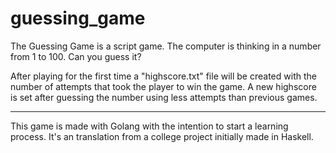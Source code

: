 # guessing_game
The Guessing Game is a script game.
The computer is thinking in a number from 1 to 100. Can you guess it?

After playing for the first time a "highscore.txt" file will be created with the number of attempts that took the player to win the game.
A new highscore is set after guessing the number using less attempts than previous games.

_________________________________________________________________________________________________________________________________________________________________________

This game is made with Golang with the intention to start a learning process.
It's an translation from a college project initially made in Haskell.